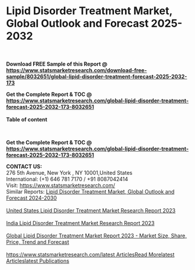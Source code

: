 <h1>Lipid Disorder Treatment Market, Global Outlook and Forecast 2025-2032</h1><br/><p><strong>Download FREE Sample of this Report @ <a href="https://www.statsmarketresearch.com/download-free-sample/8032651/global-lipid-disorder-treatment-forecast-2025-2032-173">https://www.statsmarketresearch.com/download-free-sample/8032651/global-lipid-disorder-treatment-forecast-2025-2032-173</a></strong></p><div><b>Get the Complete Report & TOC @ <a href="https://www.statsmarketresearch.com/global-lipid-disorder-treatment-forecast-2025-2032-173-8032651">https://www.statsmarketresearch.com/global-lipid-disorder-treatment-forecast-2025-2032-173-8032651</a></b></div><br><b>Table of content</b><p><br><div><b>Get the Complete Report & TOC @ <a href="https://www.statsmarketresearch.com/global-lipid-disorder-treatment-forecast-2025-2032-173-8032651">https://www.statsmarketresearch.com/global-lipid-disorder-treatment-forecast-2025-2032-173-8032651</a></b></div></p> <b>CONTACT US:</b><br>276 5th Avenue, New York , NY 10001,United States<br>International: (+1) 646 781 7170 / +91 8087042414<br>Visit: <a href="https://www.statsmarketresearch.com/">https://www.statsmarketresearch.com/</a><br>Similar Reports: <a href="https://www.statsmarketresearch.com/global-lipid-disorder-treatment-forecast-2025-2032-173-8032651">Lipid Disorder Treatment Market, Global Outlook and Forecast 2024-2030</a><br/><br/><a href="https://www.statsmarketresearch.com/global-lipid-disorder-treatment-forecast-2025-2032-173-8032651">United States Lipid Disorder Treatment Market Research Report 2023</a><br/><br/><a href="https://www.statsmarketresearch.com/global-lipid-disorder-treatment-forecast-2025-2032-173-8032651">India Lipid Disorder Treatment Market Research Report 2023</a><br/><br/><a href="https://www.statsmarketresearch.com/global-lipid-disorder-treatment-forecast-2025-2032-173-8032651">Global Lipid Disorder Treatment Market Report 2023 - Market Size, Share, Price, Trend and Forecast</a><br/><br/><a href="https://gyeongbokgung.com">https://www.statsmarketresearch.com/</a><a href="https://hallyeomaritime.com">latest Articles</a><a href="https://jingwansa.com">Read More</a><a href=https://nguoiviet.jp/">latest Articles</a><a href="https://www.intelmarketresearch.com/">latest Publications</a>